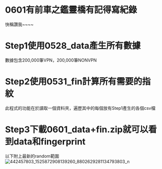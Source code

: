 0601有前車之鑑靈橋有記得寫紀錄
=====================================
快稱讚我~~~~

Step1使用0528_data產生所有數據
=====================================
數據包含200,000筆VPN，200,000筆NONVPN

Step2使用0531_fin計算所有需要的指紋
=====================================
此程式的功能在於讀取一個資料夾，遍歷其中的每個放有Step1產生的各個csv檔

Step3下載0601_data+fin.zip就可以看到data和fingerprint
=====================================
以下附上最新的random範圍
![442457803_1525872908139260_8802629281134793803_n](https://github.com/Computer-Networks-CO3005-Group3/Final_Project/assets/115610077/76b678d8-8f10-4484-8fe1-8cec44270bcb)
